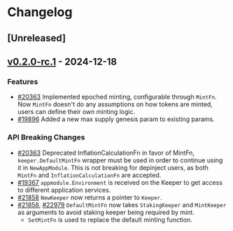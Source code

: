 <!--
Guiding Principles:
Changelogs are for humans, not machines.
There should be an entry for every single version.
The same types of changes should be grouped.
Versions and sections should be linkable.
The latest version comes first.
The release date of each version is displayed.
Mention whether you follow Semantic Versioning.
Usage:
Change log entries are to be added to the Unreleased section under the
appropriate stanza (see below). Each entry should ideally include a tag and
the Github issue reference in the following format:
* (<tag>) [#<issue-number>] Changelog message.
Types of changes (Stanzas):
"Features" for new features.
"Improvements" for changes in existing functionality.
"Deprecated" for soon-to-be removed features.
"Bug Fixes" for any bug fixes.
"API Breaking" for breaking exported APIs used by developers building on SDK.
Ref: https://keepachangelog.com/en/1.0.0/
-->

# Changelog

## [Unreleased]

## [v0.2.0-rc.1](https://github.com/cosmos/cosmos-sdk/releases/tag/x/mint/v0.2.0-rc.1) - 2024-12-18

### Features

* [#20363](https://github.com/cosmos/cosmos-sdk/pull/20363) Implemented epoched minting, configurable through `MintFn`. Now `MintFn` doesn't do any assumptions on how tokens are minted, users can define their own minting logic. 
* [#19896](https://github.com/cosmos/cosmos-sdk/pull/19896) Added a new max supply genesis param to existing params.

### API Breaking Changes

* [#20363](https://github.com/cosmos/cosmos-sdk/pull/20363) Deprecated InflationCalculationFn in favor of MintFn, `keeper.DefaultMintFn` wrapper must be used in order to continue using it in `NewAppModule`. This is not breaking for depinject users, as both `MintFn` and `InflationCalculationFn` are accepted.
* [#19367](https://github.com/cosmos/cosmos-sdk/pull/19398) `appmodule.Environment` is received on the Keeper to get access to different application services.
* [#21858](https://github.com/cosmos/cosmos-sdk/pull/21858) `NewKeeper` now returns a pointer to `Keeper`.
* [#21858](https://github.com/cosmos/cosmos-sdk/pull/21858), [#22979](https://github.com/cosmos/cosmos-sdk/pull/22979) `DefaultMintFn` now takes `StakingKeeper` and `MintKeeper` as arguments to avoid staking keeper being required by mint.   
    * `SetMintFn` is used to replace the default minting function.
